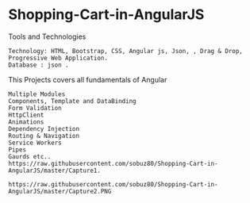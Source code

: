 # Shopping-Cart-in-AngularJS

Tools and Technologies

    Technology: HTML, Bootstrap, CSS, Angular js, Json, , Drag & Drop, Progressive Web Application.
    Database : json .

This Projects covers all fundamentals of Angular

    Multiple Modules
    Components, Template and DataBinding
    Form Validation
    HttpClient
    Animations
    Dependency Injection
    Routing & Navigation
    Service Workers
    Pipes
    Gaurds etc..
    https://raw.githubusercontent.com/sobuz80/Shopping-Cart-in-AngularJS/master/Capture1.
    
    https://raw.githubusercontent.com/sobuz80/Shopping-Cart-in-AngularJS/master/Capture2.PNG
    
